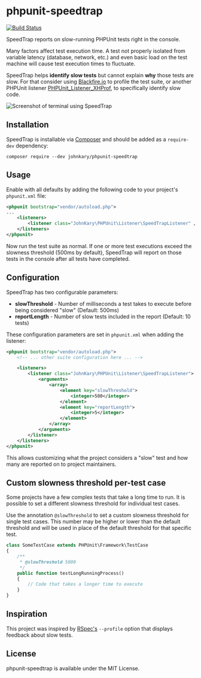 # phpunit-speedtrap

[![Build Status](https://travis-ci.org/johnkary/phpunit-speedtrap.svg?branch=master)](https://travis-ci.org/johnkary/phpunit-speedtrap)

SpeedTrap reports on slow-running PHPUnit tests right in the console.

Many factors affect test execution time. A test not properly isolated from variable latency (database, network, etc.) and even basic load on the test machine will cause test execution times to fluctuate.

SpeedTrap helps **identify slow tests** but cannot explain **why** those tests are slow. For that consider using [Blackfire.io](https://blackfire.io) to profile the test suite, or another PHPUnit listener [PHPUnit\_Listener\_XHProf](https://github.com/sebastianbergmann/phpunit-testlistener-xhprof), to specifically identify slow code.

![Screenshot of terminal using SpeedTrap](http://i.imgur.com/Zr34giR.png)

## Installation

SpeedTrap is installable via [Composer](http://getcomposer.org) and should be added as a `require-dev` dependency:

    composer require --dev johnkary/phpunit-speedtrap


## Usage

Enable with all defaults by adding the following code to your project's `phpunit.xml` file:

```xml
<phpunit bootstrap="vendor/autoload.php">
...
    <listeners>
        <listener class="JohnKary\PHPUnit\Listener\SpeedTrapListener" />
    </listeners>
</phpunit>
```

Now run the test suite as normal. If one or more test executions exceed the slowness threshold (500ms by default), SpeedTrap will report on those tests in the console after all tests have completed.

## Configuration

SpeedTrap has two configurable parameters:

* **slowThreshold** - Number of milliseconds a test takes to execute before being considered "slow" (Default: 500ms)
* **reportLength** - Number of slow tests included in the report (Default: 10 tests)

These configuration parameters are set in `phpunit.xml` when adding the listener:

```xml
<phpunit bootstrap="vendor/autoload.php">
    <!-- ... other suite configuration here ... -->

    <listeners>
        <listener class="JohnKary\PHPUnit\Listener\SpeedTrapListener">
            <arguments>
                <array>
                    <element key="slowThreshold">
                        <integer>500</integer>
                    </element>
                    <element key="reportLength">
                        <integer>5</integer>
                    </element>
                </array>
            </arguments>
        </listener>
    </listeners>
</phpunit>
```

This allows customizing what the project considers a "slow" test and how many are reported on to project maintainers.

## Custom slowness threshold per-test case

Some projects have a few complex tests that take a long time to run. It is possible to set a different slowness threshold for individual test cases.

Use the annotation `@slowThreshold` to set a custom slowness threshold for single test cases. This number may be higher or lower than the default threshold and will be used in place of the default threshold for that specific test.

```php
class SomeTestCase extends PHPUnit\Framework\TestCase
{
    /**
     * @slowThreshold 5000
     */
    public function testLongRunningProcess()
    {
        // Code that takes a longer time to execute
    }
}
```

## Inspiration

This project was inspired by [RSpec's](https://github.com/rspec/rspec) `--profile` option that displays feedback about slow tests.

## License

phpunit-speedtrap is available under the MIT License.
